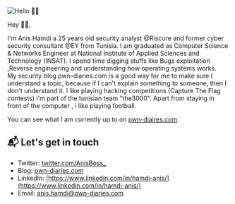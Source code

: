 ![Hello 👋🏻](https://i.ibb.co/t2NtDP7/Anis-Hamdi-Cover.png)

Hey 👋🏻,

I'm Anis Hamdi a 25 years old security analyst @Riscure and former cyber security consultant @EY from Tunisia.  I am graduated as Computer Science & Networks Engineer at National Institute of Applied Sciences and Technology (INSAT). I spend time digging stuffs  like  Bugs exploitation ,Reverse engineering and  understanding how operating systems  works.  
My security blog pwn-diaries.com is a good way for me to make sure I understand a topic, because if I can't explain something to someone, then I don't understand it.
I like playing hacking competitions (Capture The Flag contests) i'm part of the tunisian team "the3000". Apart from staying in front of the computer , i like playing football.  

You can see what I am currently up to on [pwn-diaires.com](pwn-diaires.com).

## 📬 Let's get in touch

- Twitter: [twitter.com/AnisBoss_](twitter.com/AnisBoss_)
- Blog: [pwn-diaries.com](pwn-diaries.com)
- LinkedIn: [https://www.linkedin.com/in/hamdi-anis/](https://www.linkedin.com/in/hamdi-anis/)
- Email: anis.hamdi@pwn-diaries.com
